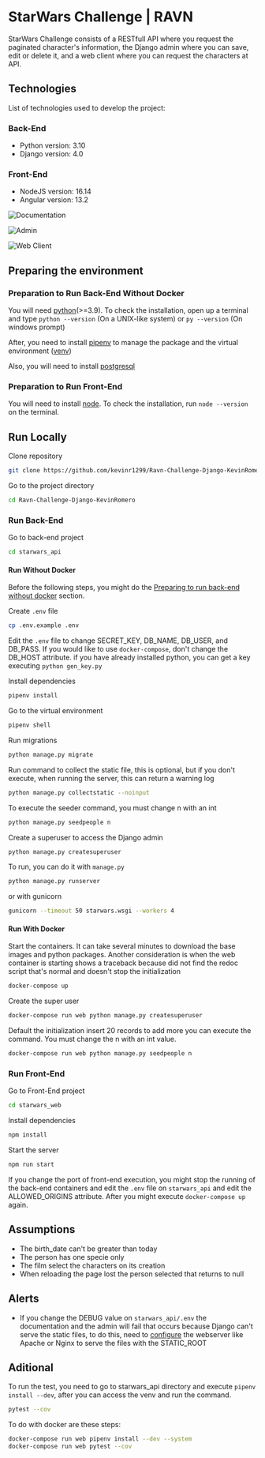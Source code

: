 StarWars Challenge | RAVN
=============================

StarWars Challenge consists of a RESTfull API where you request the paginated character's information, the Django admin where you can save, edit or delete it, and a web client where you can request the characters at API.

## Technologies
List of technologies used to develop the project:

### Back-End
* Python version: 3.10
* Django version: 4.0

### Front-End
* NodeJS version: 16.14
* Angular version: 13.2

![Documentation](README_images/documentation.png)

![Admin](README_images/admin.png)

![Web Client](README_images/client.png)

## Preparing the environment

### Preparation to Run Back-End Without Docker
You will need [python](https://www.python.org/downloads/)(>=3.9). To check the installation, open up a terminal and type `python --version` (On a UNIX-like system) or `py --version` (On windows prompt)

After, you need to install [pipenv](https://pipenv.pypa.io/en/latest/install/) to manage the package and the virtual environment ([venv](https://docs.python.org/3/library/venv.html))

Also, you will need to install [postgresql](https://www.postgresql.org/download/)

### Preparation to Run Front-End
You will need to install [node](https://nodejs.org/en/download/). To check the installation, run `node --version` on the terminal.

## Run Locally

Clone repository
```bash
git clone https://github.com/kevinr1299/Ravn-Challenge-Django-KevinRomero.git
```

Go to the project directory
```bash
cd Ravn-Challenge-Django-KevinRomero
```

### Run Back-End

Go to back-end project
```bash
cd starwars_api
```

#### Run Without Docker
Before the following steps, you might do the [Preparing to run back-end without docker](#preparing-to-run-back-end-without-docker) section.

Create `.env` file
```bash
cp .env.example .env
```

Edit the `.env` file to change SECRET_KEY, DB_NAME, DB_USER, and DB_PASS. If you would like to use `docker-compose`, don't change the DB_HOST attribute. if you have already installed python, you can get a key executing `python gen_key.py`

Install dependencies
```bash
pipenv install
```

Go to the virtual environment
```bash
pipenv shell
```

Run migrations
```bash
python manage.py migrate
```

Run command to collect the static file, this is optional, but if you don't execute, when running the server, this can return a warning log
```bash
python manage.py collectstatic --noinput
```

To execute the seeder command, you must change n with an int
```bash
python manage.py seedpeople n
```

Create a superuser to access the Django admin
```bash
python manage.py createsuperuser
```

To run, you can do it with `manage.py`
```bash
python manage.py runserver
```
or with gunicorn
```bash
gunicorn --timeout 50 starwars.wsgi --workers 4
```

#### Run With Docker
Start the containers. It can take several minutes to download the base images and python packages. Another consideration is when the web container is starting shows a traceback because did not find the redoc script that's normal and doesn't stop the initialization 
```bash
docker-compose up
```

Create the super user
```bash
docker-compose run web python manage.py createsuperuser
```

Default the initialization insert 20 records to add more you can execute the command. You must change the n with an int value.
```bash
docker-compose run web python manage.py seedpeople n
```

### Run Front-End

Go to Front-End project
```bash
cd starwars_web
```

Install dependencies
```bash
npm install
```

Start the server
```bash
npm run start
```

If you change the port of front-end execution, you might stop the running of the back-end containers and edit the `.env` file on `starwars_api` and edit the ALLOWED_ORIGINS attribute. After you might execute `docker-compose up` again.

## Assumptions
* The birth_date can't be greater than today
* The person has one specie only
* The film select the characters on its creation
* When reloading the page lost the person selected that returns to null


## Alerts
* If you change the DEBUG value on `starwars_api/.env` the documentation and the admin will fail that occurs because Django can't serve the static files, to do this, need to [configure](https://docs.djangoproject.com/en/4.0/howto/static-files/deployment/#serving-the-site-and-your-static-files-from-the-same-server) the webserver like Apache or Nginx to serve the files with the STATIC_ROOT

## Aditional
To run the test, you need to go to starwars_api directory and execute
`pipenv install --dev`, after you can access the venv and run the command.
```bash
pytest --cov
```
To do with docker are these steps:
```bash
docker-compose run web pipenv install --dev --system
docker-compose run web pytest --cov
```

